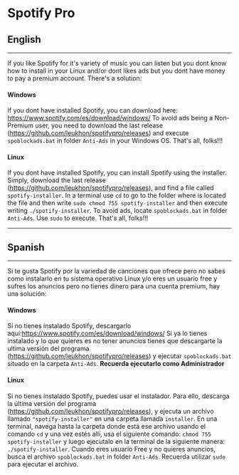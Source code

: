 # Spotify Pro
## English
***
If you like Spotify for it's variety of music you can listen but you dont know how to install in your Linux and/or dont likes ads but you dont have money to pay a premium account. There's a solution:

#### Windows
If you dont have installed Spotify, you can download here: https://www.spotify.com/es/download/windows/
To avoid ads being a Non-Premium user, you need to download the last release (https://github.com/leukhon/spotifypro/releases) and execute `spoblockads.bat` in folder `Anti-Ads` in your Windows OS. That's all, folks!!!


#### Linux
If you dont have installed Spotify, you can install Spotify using the installer. Simply, download the last release (https://github.com/leukhon/spotifypro/releases), and find a file called `spotify-installer`. In a terminal use `cd` to go to the folder where is located the file and then write `sudo chmod 755 spotify-installer` and then execute writing `./spotify-installer`. To avoid ads, locate `spoblockads.bat` in folder `Anti-Ads`. Use `sudo` to execute. That's all, folks!!!


***
## Spanish
***
Si te gusta Spotify por la variedad de canciones que ofrece pero no sabes como instalarlo en tu sistema operativo Linux y/o eres un usuario free y sufres los anuncios pero no tienes dinero para una cuenta premium, hay una solución:

#### Windows
Si no tienes instalado Spotify, descargarlo aquí:https://www.spotify.com/es/download/windows/ Si ya lo tienes instalado y lo que quieres es no tener anuncios tienes que descargarte la ultima versión del programa (https://github.com/leukhon/spotifypro/releases) y ejecutar `spoblockads.bat` situado en la carpeta `Anti-Ads`. **Recuerda ejecutarlo como Administrador**


#### Linux
Si no tienes instalado Spotify, puedes usar el instalador. Para ello, descarga la última versión del programa (https://github.com/leukhon/spotifypro/releases), y ejecuta un archivo llamado `"spotify-installer"` en una carpeta llamada `installer`. En una terminal, navega hasta la carpeta donde está ese archivo usando el comando `cd` y una vez estés allí, usa el siguiente comando: `chmod 755 spotify-installer` y luego ejecutalo en la terminal de la siguiente manera: `./spotify-installer`. Cuando eres usuario Free y no quieres anuncios, busca el archivo `spoblockads.bat` in folder `Anti-Ads`. Recuerda utilizar `sudo` para ejecutar el archivo.
